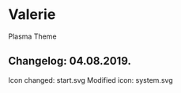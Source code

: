 # Valerie
Plasma Theme

Changelog: 04.08.2019.
----------------------

Icon changed: start.svg
Modified icon: system.svg
